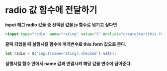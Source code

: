 radio 값 함수에 전달하기
==


**input 태그 radio 값들 중 선택된 값을 js 함수로 넘기고 싶다면**

```html
<input type="radio" name="rating" value="5" onclick="createStar(this.form)">⭐</label>
```

**클릭 되었을 때 실행시킬 함수에 매개변수로 this.form 값으로 준다.**


```javascript
let radio = $('input[name=rating]:checked').val();
```

**실행시킬 함수 안에서 name 값과 연결시켜 해당 값을 변수에 담아준다.**

